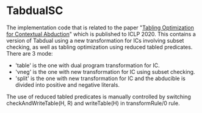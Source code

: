 # TabdualSC
The implementation code that is related to the paper "[Tabling Optimization for Contextual Abduction](https://cgi.cse.unsw.edu.au/~eptcs/paper.cgi?ICLP2020.20)" which is published to ICLP 2020. This contains a version of Tabdual using a new transformation for ICs involving subset checking, as well as tabling optimization using reduced tabled predicates.
There are 3 mode:
  - 'table' is the one with dual program transformation for IC.
  - 'vneg' is the one with new transformation for IC using subset checking.
  - 'split' is the one with new transformation for IC and the abducible is divided into positive and negative literals.

The use of reduced tabled predicates is manually controlled by switching checkAndWriteTable(H, R) and writeTable(H) in transformRule/0 rule.

